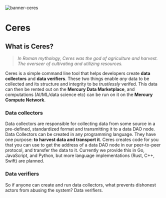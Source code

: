 ![banner-ceres](https://github.com/mercury-protocol/ceres/assets/44027725/26ae28a1-3be0-4e31-912d-9dc5a789e0d9)
# Ceres

## What is Ceres?

> *In Roman mythology, Ceres was the god of agriculture and harvest. The overseer of cultivating and utilizing resources.*

Ceres is a simple command line tool that helps developers create **data collectors** and **data verifiers**. These two things enable *any* data to be collected and its structure and integrity to be *trustlessly* verifed. This data can then be rented out on the **Mercury Data Marketplace**, and computations (AI/ML/data science etc) can be run on it on the **Mercury Compute Network**.   
   

### Data collectors    
Data collectors are responsible for collecting data from some source in a pre-defined, standardized format and transmitting it to a data DAO node. Data Collectors can be created in any programming language. They have one purpose: **to harvest data and transport it**. Ceres creates code for you that you can use to get the address of a data DAO node in our peer-to-peer protocol, and transfer the data to it. Currently we provide this in Go, JavaScript, and Python, but more language implementations (Rust, C++, Swift) are planned.
    
### Data verifiers    
So if anyone can create and run data collectors, what prevents dishonest actors from abusing the system? Data verifiers. 
